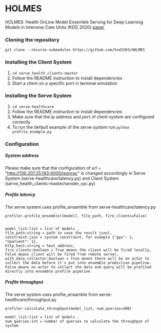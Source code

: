 # HOLMES

HOLMES: Health OnLine Model Ensemble Serving for Deep Learning Models in Intensive Care Units (KDD 2020) [paper](https://arxiv.org/pdf/2008.04063.pdf)

### Cloning the repository

`git clone --recurse-submodules https://github.com/hsd1503/HOLMES`

### Installing the Client System

1. `cd serve_health_clients-master`
2. Follow the README instruction to install dependencies
3. Start a client on a specific port in terminal emulation

### Installing the Serve System

1. `cd serve-healthcare`
2. Follow the README instruction to install dependencies
3. Make sure that the ip address and port of client system are configured correctly
4. To run the default example of the serve system run `python profile_example.py`

### Configuration

##### System address

Please make sure that the configuration of url = "http://130.207.25.143:4000/jsonrpc" is changed accordingly in Serve System (serve-healthcare/latency.py) and Client System (serve_health_clients-master/sender_rpc.py)

##### Profile latency

The serve system uses profile_ensamble from serve-healthcare/latency.py

```
profiler.profile_ensemble([model], file_path, fire_clients=False)


model_list:list = list of models ,
file_path:string = path to save the result jsonl,
constraint:json = system constraint, for example {"gpu": 1, "npatient": 1},
http_host:string = host address,
fire_clients:boolean = True means the client will be fired locally, False means client will be fired from remote server,
with_data_collector:boolean = True means there will be an actor to collect the data before it's put into ensemble prediction pipeline. False means no actor to collect the data and query will be profiled directly into ensemble profile pipeline

```

##### Profile throughput

The serve system uses profile_ensamble from serve-healthcare/throughput.py

```
profiler.calculate_throughput(model_list, num_queries=300)

model_list:list = list of models ,
num_queries:int = number of queries to calculate the throughput of system
```
